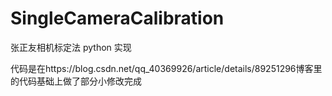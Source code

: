 # SingleCameraCalibration
张正友相机标定法 python 实现

代码是在https://blog.csdn.net/qq_40369926/article/details/89251296博客里的代码基础上做了部分小修改完成

